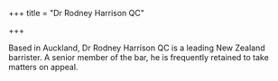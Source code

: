 +++
title = "Dr Rodney Harrison QC"

+++

Based in Auckland, Dr Rodney Harrison QC is a leading New Zealand barrister. A senior member of the bar, he is frequently retained to take matters on appeal.